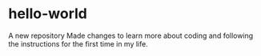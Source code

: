 # hello-world
A new repository
Made changes to learn more about coding and following the instructions for the first time in my life.
